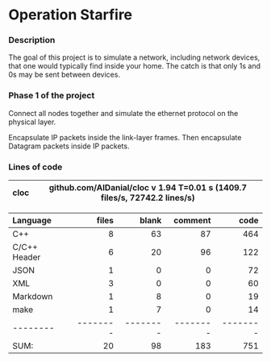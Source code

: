 # Operation Starfire

### Description

The goal of this project is to simulate a network, including network devices, that one would typically find inside your home. The catch is that only 1s and 0s may be sent between devices.

### Phase 1 of the project

Connect all nodes together and simulate the ethernet protocol on the physical layer.

Encapsulate IP packets inside the link-layer frames. Then encapsulate Datagram packets inside IP packets.

### Lines of code

cloc|github.com/AlDanial/cloc v 1.94  T=0.01 s (1409.7 files/s, 72742.2 lines/s)
--- | ---

Language|files|blank|comment|code
:-------|-------:|-------:|-------:|-------:
C++|8|63|87|464
C/C++ Header|6|20|96|122
JSON|1|0|0|72
XML|3|0|0|60
Markdown|1|8|0|19
make|1|7|0|14
--------|--------|--------|--------|--------
SUM:|20|98|183|751
